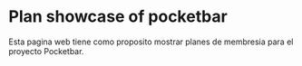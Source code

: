 # Plan showcase of pocketbar

Esta pagina web tiene como proposito mostrar planes de membresia para el proyecto Pocketbar.
